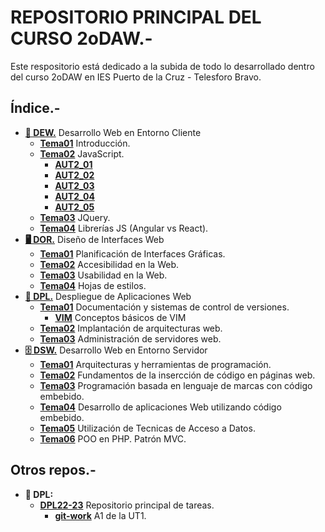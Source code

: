 # REPOSITORIO PRINCIPAL DEL CURSO 2oDAW.-

Este respositorio está dedicado a la subida de todo lo desarrollado dentro del curso 2oDAW en IES Puerto de la Cruz - Telesforo Bravo.

## Índice.-

- [**:man: DEW.**](/DEW) Desarrollo Web en Entorno Cliente
  - [**Tema01**](/DEW/TEMA01) Introducción.
  - [**Tema02**](/DEW/TEMA02) JavaScript.
    - [**AUT2_01**](/DEW/TEMA02/AUT2_01_Guillermo_Sicilia_Variables)
    - [**AUT2_02**](/DEW/TEMA02/AUT2_02_Guillermo_Sicilia)
    - [**AUT2_03**](/DEW/TEMA02/AUT2_03_Guillermo_Sicilia)
    - [**AUT2_04**](/DEW/TEMA02/AUT2_04_Guillermo_Sicilia)
    - [**AUT2_05**](/DEW/TEMA02/AUT2_05_DOM_GuillermoSicilia)
  - [**Tema03**](/DEW/TEMA03) JQuery.
  - [**Tema04**](/DEW/TEMA04) Librerías JS (Angular vs React).
- [**:desktop_computer: DOR.**](/DOR) Diseño de Interfaces Web
  - [**Tema01**](/DOR/TEMA01) Planificación de Interfaces Gráficas.
  - [**Tema02**](/DOR/TEMA02) Accesibilidad en la Web.
  - [**Tema03**](/DOR/TEMA03) Usabilidad en la Web.
  - [**Tema04**](/DOR/TEMA04) Hojas de estilos.
- [**:rocket: DPL.**](/DPL) Despliegue de Aplicaciones Web
  - [**Tema01**](/DPL/TEMA01) Documentación y sistemas de control de versiones.
    - [**VIM**](/DPL/TEMA01/VIM) Conceptos básicos de VIM
  - [**Tema02**](/DPL/TEMA02) Implantación de arquitecturas web.
  - [**Tema03**](/DPL/TEMA02) Administración de servidores web.
- [**:file_cabinet: DSW.**](/DSW) Desarrollo Web en Entorno Servidor
  - [**Tema01**](/DSW/TEMA01) Arquitecturas y herramientas de programación.
  - [**Tema02**](/DSW/TEMA02) Fundamentos de la insercción de código en páginas web.
  - [**Tema03**](/DSW/TEMA03) Programación basada en lenguaje de marcas con código embebido.
  - [**Tema04**](/DSW/TEMA04) Desarrollo de aplicaciones Web utilizando código embebido.
  - [**Tema05**](/DSW/TEMA05) Utilización de Tecnicas de Acceso a Datos.
  - [**Tema06**](/DSW/TEMA06) POO en PHP. Patrón MVC.

## Otros repos.-
- **:rocket: DPL:**
  - [**DPL22-23**](https://github.com/GuillermoSH/dpl22-23) Repositorio principal de tareas.
    - [**git-work**](https://github.com/GuillermoSH/git-work) A1 de la UT1.
